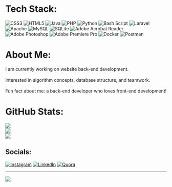 # Tech Stack:
![CSS3](https://i.imgur.com/gL28OVa.png)
![HTML5](https://i.imgur.com/sfT5Ujt.png)
![Java](https://i.imgur.com/J0ocQbH.png)
![PHP](https://i.imgur.com/7vj3MBs.png)
![Python](https://i.imgur.com/f8Exwv9.png)
![Bash Script](https://i.imgur.com/j7OfgKY.png)
![Laravel](https://i.imgur.com/Ji89g3W.png)
![Apache](https://i.imgur.com/X2oTo7v.png)
![MySQL](https://i.imgur.com/2vDqDzn.png)
![SQLite](https://i.imgur.com/jdxVpiy.png)
![Adobe Acrobat Reader](https://i.imgur.com/4RyyF1a.png)
![Adobe Photoshop](https://i.imgur.com/0cDhMKw.png)
![Adobe Premiere Pro](https://i.imgur.com/5mltToq.png)
![Docker](https://i.imgur.com/gUBdDdy.png)
![Postman](https://i.imgur.com/kRjfvlt.png)

# About Me:
I am currently working on website back-end development.<br><br>Interested in algorithm concepts, database structure, and teamwork.<br><br>Fun fact about me: a back-end developer who loves front-end development!

# GitHub Stats:
![](https://github-readme-stats.vercel.app/api?username=Amirmohammad-Ghobadi&theme=midnight-purple&hide_border=false&include_all_commits=false&count_private=false)<br/>
![](https://github-readme-streak-stats.herokuapp.com/?user=Amirmohammad-Ghobadi&theme=midnight-purple&hide_border=false)<br/>
![](https://github-readme-stats.vercel.app/api/top-langs/?username=Amirmohammad-Ghobadi&theme=midnight-purple&hide_border=false&include_all_commits=false&count_private=false&layout=compact)

## Socials:
[![Instagram](https://img.shields.io/badge/Instagram-%23E4405F.svg?logo=Instagram&logoColor=white)](https://instagram.com/#instagram) [![LinkedIn](https://img.shields.io/badge/LinkedIn-%230077B5.svg?logo=linkedin&logoColor=white)](https://linkedin.com/in/#linkedin) [![Quora](https://img.shields.io/badge/Quora-%23B92B27.svg?logo=Quora&logoColor=white)](https://quora.com/profile/#qoura)

---
[![](https://visitcount.itsvg.in/api?id=Amirmohammad-Ghobadi&icon=0&color=0)](https://visitcount.itsvg.in)

